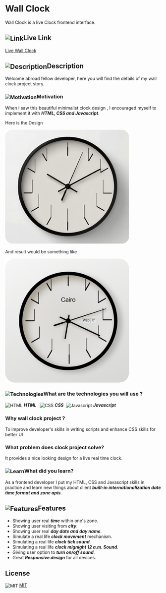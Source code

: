 # Wall Clock

Wall Clock is a live Clock frontend interface.

## <img src="https://abdulrahmanhatem.github.io/icons/markdown/link.png" alt="Link" align="center">Live Link
[Live Wall Clock](https://abdulrahmanhatem.github.io/wall-clock/)

## <img src="https://abdulrahmanhatem.github.io/icons/markdown/description.png" alt="Description" align="center">Description 
Welcome abroad fellow developer, here you will find the details of my wall clock project story.

### <img src="https://abdulrahmanhatem.github.io/icons/markdown/motivation.png" alt="Motivation" align="center">Motivation 
When I saw this beautiful minimalist clock design , I encouraged myself to implement it with ***HTML, CSS and Javascript***.

Here is the Design 

![Before](model-before.png)

And result would be something like 

![After](model-after.png)

### <img src="https://abdulrahmanhatem.github.io/icons/markdown/tech.png" alt="Technologies" align="center">What are the technologies you will use ? 
<img src="https://abdulrahmanhatem.github.io/icons/tech/html.png" alt="HTML" align="center"> ***HTML***&ensp;
<img src="https://abdulrahmanhatem.github.io/icons/tech//css.png" alt="CSS" align="center"> ***CSS***&ensp;<img src="https://abdulrahmanhatem.github.io/icons/tech/javascript.png" alt="Javascript" align="center"> ***Javascript***         


### Why wall clock project ?

To improve developer's skills in writing scripts and enhance CSS skills for better UI

### What problem does clock project solve?

It provides a nice looking design for a live real time clock.

### <img src="https://abdulrahmanhatem.github.io/icons/markdown/learn.png" alt="Learn" align="center">What did you learn?
As a frontend developer I put my HTML, CSS and Javascript skills in practice and learn new things about client ***built-in internationalization date time format and zone apis***.


## <img src="https://abdulrahmanhatem.github.io/icons/markdown/features.png" alt="Features" align="center">Features
 - Showing user real ***time*** within one's zone.
 - Showing user visiting from ***city***.
 - Showing user real ***day date and day name***.
 - Simulate a real life ***clock movement*** mechanism.
 - Simulating a real life ***clock tick sound***.
 - Simulating a real life ***clock mignight 12 a.m. Sound***.
 - Giving user option to ***turn on/off sound***.
 - Great ***Responsive design*** for all devices.

 ## License
 <img src="https://abdulrahmanhatem.github.io/icons/markdown/mit.png" alt="MIT" align="center"> [MIT](https://opensource.org/license/mit)











